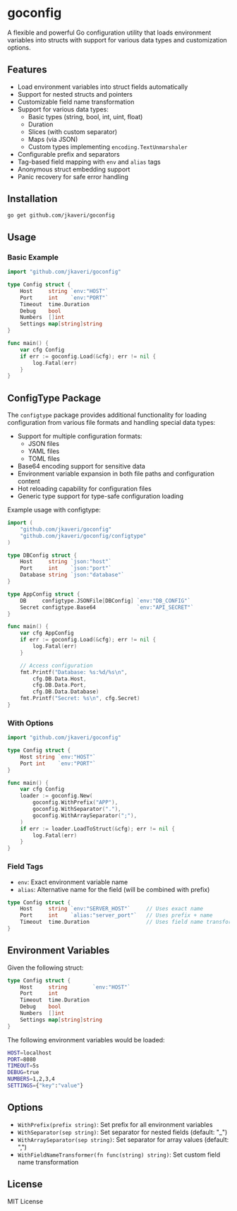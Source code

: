 # goconfig

A flexible and powerful Go configuration utility that loads environment variables into structs with support for various data types and customization options.

## Features

- Load environment variables into struct fields automatically
- Support for nested structs and pointers
- Customizable field name transformation
- Support for various data types:
  - Basic types (string, bool, int, uint, float)
  - Duration
  - Slices (with custom separator)
  - Maps (via JSON)
  - Custom types implementing `encoding.TextUnmarshaler`
- Configurable prefix and separators
- Tag-based field mapping with `env` and `alias` tags
- Anonymous struct embedding support
- Panic recovery for safe error handling


## Installation

```bash
go get github.com/jkaveri/goconfig
```

## Usage

### Basic Example

```go
import "github.com/jkaveri/goconfig"

type Config struct {
    Host     string `env:"HOST"`
    Port     int    `env:"PORT"`
    Timeout  time.Duration
    Debug    bool
    Numbers  []int
    Settings map[string]string
}

func main() {
    var cfg Config
    if err := goconfig.Load(&cfg); err != nil {
        log.Fatal(err)
    }
}
```


## ConfigType Package

The `configtype` package provides additional functionality for loading configuration from various file formats and handling special data types:

- Support for multiple configuration formats:
  - JSON files
  - YAML files
  - TOML files
- Base64 encoding support for sensitive data
- Environment variable expansion in both file paths and configuration content
- Hot reloading capability for configuration files
- Generic type support for type-safe configuration loading

Example usage with configtype:

```go
import (
    "github.com/jkaveri/goconfig"
    "github.com/jkaveri/goconfig/configtype"
)

type DBConfig struct {
    Host     string `json:"host"`
    Port     int    `json:"port"`
    Database string `json:"database"`
}

type AppConfig struct {
    DB     configtype.JSONFile[DBConfig] `env:"DB_CONFIG"`
    Secret configtype.Base64             `env:"API_SECRET"`
}

func main() {
    var cfg AppConfig
    if err := goconfig.Load(&cfg); err != nil {
        log.Fatal(err)
    }

    // Access configuration
    fmt.Printf("Database: %s:%d/%s\n",
        cfg.DB.Data.Host,
        cfg.DB.Data.Port,
        cfg.DB.Data.Database)
    fmt.Printf("Secret: %s\n", cfg.Secret)
}
```

### With Options

```go
import "github.com/jkaveri/goconfig"

type Config struct {
    Host string `env:"HOST"`
    Port int    `env:"PORT"`
}

func main() {
    var cfg Config
    loader := goconfig.New(
        goconfig.WithPrefix("APP"),
        goconfig.WithSeparator("."),
        goconfig.WithArraySeparator(";"),
    )
    if err := loader.LoadToStruct(&cfg); err != nil {
        log.Fatal(err)
    }
}
```

### Field Tags

- `env`: Exact environment variable name
- `alias`: Alternative name for the field (will be combined with prefix)

```go
type Config struct {
    Host     string `env:"SERVER_HOST"`     // Uses exact name
    Port     int    `alias:"server_port"`   // Uses prefix + name
    Timeout  time.Duration                  // Uses field name transformed
}
```

## Environment Variables

Given the following struct:

```go
type Config struct {
    Host     string        `env:"HOST"`
    Port     int
    Timeout  time.Duration
    Debug    bool
    Numbers  []int
    Settings map[string]string
}
```

The following environment variables would be loaded:

```bash
HOST=localhost
PORT=8080
TIMEOUT=5s
DEBUG=true
NUMBERS=1,2,3,4
SETTINGS={"key":"value"}
```

## Options

- `WithPrefix(prefix string)`: Set prefix for all environment variables
- `WithSeparator(sep string)`: Set separator for nested fields (default: "_")
- `WithArraySeparator(sep string)`: Set separator for array values (default: ",")
- `WithFieldNameTransformer(fn func(string) string)`: Set custom field name transformation

## License

MIT License
